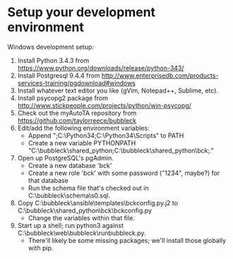 # Setup your development environment
Windows development setup:
 1. Install Python 3.4.3 from https://www.python.org/downloads/release/python-343/
 2. Install Postgresql 9.4.4 from http://www.enterprisedb.com/products-services-training/pgdownload#windows
 3. Install whatever text editor you like (gVim, Notepad++, Sublime, etc).
 4. Install psycopg2 package from http://www.stickpeople.com/projects/python/win-psycopg/
 5. Check out the myAutoTA repository from https://github.com/taylorreece/bubbleck 
 6. Edit/add the following environment variables:
	* Append ";C:\Python34;C:\Python34\Scripts" to PATH
	* Create a new variable PYTHONPATH "C:\bubbleck\shared_python\;C:\bubbleck\shared_python\bck\;."
 7. Open up PostgreSQL's pgAdmin.  
	* Create a new database 'bck'
	* Create a new role 'bck' with some password ("1234", maybe?) for that database
	* Run the schema file that's checked out in C:\bubbleck\schema\s0.sql.
 8. Copy C:\bubbleck\ansible\templates\bckconfig.py.j2 to C:\bubbleck\shared_python\bck\bckconfig.py
	* Change the variables within that file.
 9. Start up a shell; run python3 against C:\bubbleck\web\bubbleck\runbubbleck.py.
	* There'll likely be some missing packages; we'll install those globally with pip.
